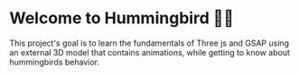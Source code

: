 # Welcome to Hummingbird 👋🍋

This project's goal is to learn the fundamentals of Three js and GSAP using an external 3D model that contains animations, while getting to know about hummingbirds behavior.